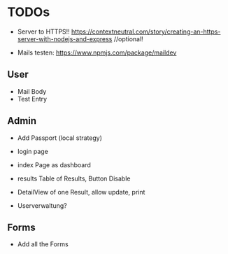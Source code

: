 # TODOs

- Server to HTTPS!! https://contextneutral.com/story/creating-an-https-server-with-nodejs-and-express //optional!

- Mails testen: https://www.npmjs.com/package/maildev

## User

- Mail Body
- Test Entry

## Admin

- Add Passport (local strategy)
- login page
- index Page as dashboard
- results Table of Results, Button Disable
- DetailView of one Result, allow update, print

- Userverwaltung?

## Forms

- Add all the Forms